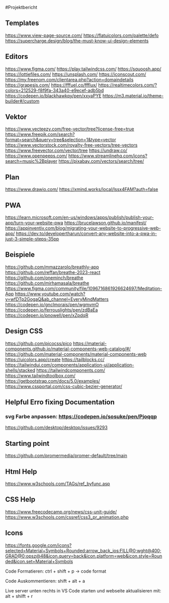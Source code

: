 #Projektbericht

## Templates

https://www.view-page-source.com/
https://flatuicolors.com/palette/defo
https://supercharge.design/blog/the-must-know-ui-design-elements

## Editors

https://www.figma.com/
https://play.tailwindcss.com/
https://squoosh.app/
https://lottiefiles.com/
https://unsplash.com/
https://iconscout.com/
https://my.freenom.com/clientarea.php?action=domaindetails
https://grapesjs.com/
https://fffuel.co/ffflux/
https://realtimecolors.com/?colors=212529-f8f9fa-343a40-e9ecef-adb5bd
https://codepen.io/blackhawkpy/pen/xxyaPYE
https://m3.material.io/theme-builder#/custom

## Vektor

https://www.vecteezy.com/free-vector/tree?license-free=true
https://www.freepik.com/search?format=search&query=tree&selection=1&type=vector
https://www.vectorstock.com/royalty-free-vectors/tree-vectors
https://www.freevector.com/vector/tree
https://undraw.co/
https://www.openpeeps.com/
https://www.streamlinehq.com/icons?search=music%2Bplayer
https://pixabay.com/vectors/search/tree/

## Plan

https://www.drawio.com/
https://xmind.works/local/lssx4FAM?auth=false

## PWA

https://learn.microsoft.com/en-us/windows/apps/publish/publish-your-app/turn-your-website-pwa
https://brucelawson.github.io/manifest/
https://appinventiv.com/blog/migrating-your-website-to-progressive-web-app/
https://dev.to/developertharun/convert-any-website-into-a-pwa-in-just-3-simple-steps-35pp

## Beispiele

https://github.com/mmazzarolo/breathly-app
https://github.com/reffan/breathe-2023-react
https://github.com/oneminch/breathe
https://github.com/mirhamasala/breathe
https://www.figma.com/community/file/1096716861926624697/Meditation-App
https://www.youtube.com/watch?v=wfDTp2GogaQ&ab_channel=EveryMindMatters
https://codepen.io/gnclmorais/pen/wgmvmO
https://codepen.io/ferrouslights/pen/zdBaEa
https://codepen.io/pnowell/pen/xZpdqR

## Design CSS

https://github.com/picocss/pico
https://material-components.github.io/material-components-web-catalog/#/
https://github.com/material-components/material-components-web
https://uicolors.app/create
https://tailblocks.cc/
https://tailwindui.com/components/application-ui/application-shells/stacked
https://tailwindcomponents.com/
https://www.tailwindtoolbox.com/
https://getbootstrap.com/docs/5.0/examples/
https://www.cssportal.com/css-cubic-bezier-generator/

## Helpful Erro fixing Documentation

### svg Farbe anpassen: https://codepen.io/sosuke/pen/Pjoqqp

https://github.com/desktop/desktop/issues/9293

## Starting point

https://github.com/promermedia/promer-default/tree/main

## Html Help

https://www.w3schools.com/TAGs/ref_byfunc.asp

## CSS Help

https://www.freecodecamp.org/news/css-unit-guide/
https://www.w3schools.com/cssref/css3_pr_animation.php

## Icons

https://fonts.google.com/icons?selected=Material+Symbols+Rounded:arrow_back_ios:FILL@0;wght@400;GRAD@0;opsz@48&icon.query=back&icon.platform=web&icon.style=Rounded&icon.set=Material+Symbols

Code Formatieren:
ctrl + shift + p -> code format

Code Auskommentieren:
shift + alt + a

Live server unten rechts in VS Code starten und webseite aktualisieren mit:
alt + shilft + r
